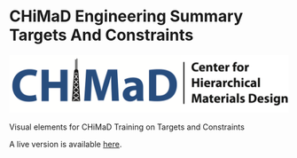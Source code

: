 # CHiMaD Engineering Summary Targets And Constraints

![CHiMaD logo](CHiMaD_Final_wname.png)

Visual elements for CHiMaD Training on Targets and Constraints

A live version is available [here](https://ageller.github.io/CHiMaDEngineeringSummaryTargetsAndConstraints/).


